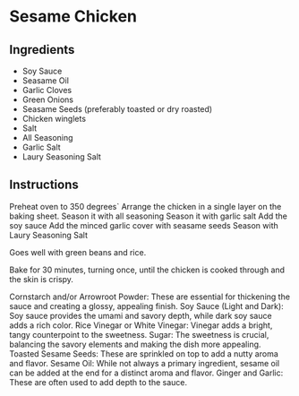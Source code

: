 # Sesame Chicken

## Ingredients

- Soy Sauce
- Seasame Oil
- Garlic Cloves
- Green Onions
- Seasame Seeds (preferably toasted or dry roasted)
- Chicken winglets
- Salt
- All Seasoning
- Garlic Salt
- Laury Seasoning Salt

## Instructions

Preheat oven to 350 degrees`
Arrange the chicken in a single layer on the baking sheet. 
Season it with all seasoning
Season it with garlic salt
Add the soy sauce
Add the minced garlic
cover with seasame seeds
Season with Laury Seasoning Salt

Goes well with green beans and rice.

Bake for 30 minutes, turning once, until the chicken is cooked through and the skin is crispy.



Cornstarch and/or Arrowroot Powder: These are essential for thickening the sauce and creating a glossy, appealing finish.
Soy Sauce (Light and Dark): Soy sauce provides the umami and savory depth, while dark soy sauce adds a rich color.
Rice Vinegar or White Vinegar: Vinegar adds a bright, tangy counterpoint to the sweetness.
Sugar: The sweetness is crucial, balancing the savory elements and making the dish more appealing.
Toasted Sesame Seeds: These are sprinkled on top to add a nutty aroma and flavor.
Sesame Oil: While not always a primary ingredient, sesame oil can be added at the end for a distinct aroma and flavor.
Ginger and Garlic: These are often used to add depth to the sauce.